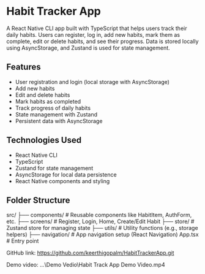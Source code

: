 # Habit Tracker App

A React Native CLI app built with TypeScript that helps users track their daily habits. Users can register, log in, add new habits, mark them as complete, edit or delete habits, and see their progress. Data is stored locally using AsyncStorage, and Zustand is used for state management.

## Features

-  User registration and login (local storage with AsyncStorage)
-  Add new habits
-  Edit and delete habits
-  Mark habits as completed
-  Track progress of daily habits
-  State management with Zustand
-  Persistent data with AsyncStorage

 ## Technologies Used

- React Native CLI
- TypeScript
- Zustand for state management
- AsyncStorage for local data persistence
- React Native components and styling

## Folder Structure


src/
├── components/          # Reusable components like HabitItem, AuthForm, etc.
├── screens/             # Register, Login, Home, Create/Edit Habit
├── store/               # Zustand store for managing state
├── utils/               # Utility functions (e.g., storage helpers)
├── navigation/          # App navigation setup (React Navigation)
App.tsx                  # Entry point


GitHub link: https://github.com/keerthigopalm/HabitTrackerApp.git

Demo video: ...\Demo Vedio\Habit Track App Demo Video.mp4
